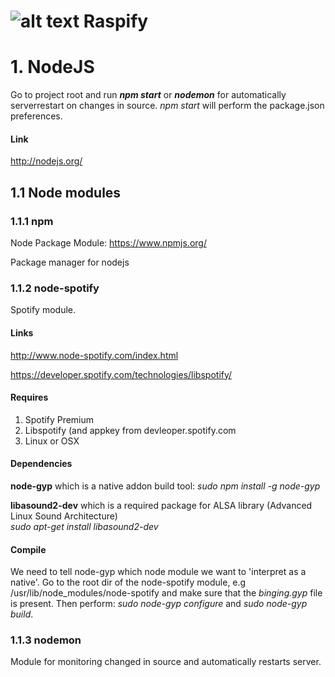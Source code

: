 ![alt text](https://cdn1.iconfinder.com/data/icons/simply-8-bits-11/96/spotify.png "Raspify") Raspify
=======

# 1. NodeJS
Go to project root and run **_npm start_** or **_nodemon_** for automatically serverrestart on changes in source. 
_npm start_ will perform the package.json preferences.

#### Link
http://nodejs.org/

## 1.1 Node modules

### 1.1.1 npm
Node Package Module: https://www.npmjs.org/

Package manager for nodejs

### 1.1.2 node-spotify
Spotify module. 

#### Links
http://www.node-spotify.com/index.html

https://developer.spotify.com/technologies/libspotify/

#### Requires
1. Spotify Premium
2. Libspotify (and appkey from devleoper.spotify.com
3. Linux or OSX

#### Dependencies
**node-gyp** which is a native addon build tool:
  _sudo npm install -g node-gyp_ 
   

**libasound2-dev** which is a required package for ALSA library (Advanced Linux Sound Architecture)   
  _sudo apt-get install libasound2-dev_

#### Compile
We need to tell node-gyp which node module we want to 'interpret as a native'.
Go to the root dir of the node-spotify module, e.g /usr/lib/node_modules/node-spotify and make sure that the
_binging.gyp_ file is present. Then perform: _sudo node-gyp configure_ and _sudo node-gyp build_.

### 1.1.3 nodemon
Module for monitoring changed in source and automatically restarts server.
